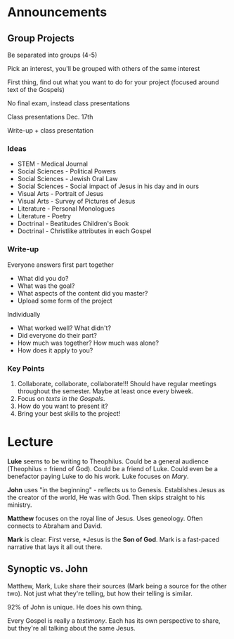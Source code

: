 # Announcements

## Group Projects
Be separated into groups (4-5)

Pick an interest, you'll be grouped with others of
the same interest

First thing, find out what you want to do for your
project (focused around text of the Gospels)

No final exam, instead class presentations

Class presentations Dec. 17th

Write-up + class presentation

### Ideas

* STEM - Medical Journal
* Social Sciences - Political Powers
* Social Sciences - Jewish Oral Law
* Social Sciences - Social impact of Jesus in his
  day and in ours
* Visual Arts - Portrait of Jesus
* Visual Arts - Survey of Pictures of Jesus
* Literature - Personal Monologues
* Literature - Poetry
* Doctrinal - Beatitudes Children's Book
* Doctrinal - Christlike attributes in each Gospel

### Write-up
Everyone answers first part together
  * What did you do?
  * What was the goal?
  * What aspects of the content did you master?
  * Upload some form of the project

Individually
  * What worked well? What didn't?
  * Did everyone do their part?
  * How much was together? How much was alone?
  * How does it apply to you?

### Key Points
1. Collaborate, collaborate, collaborate!!! Should
   have regular meetings throughout the
   semester. Maybe at least once every biweek.
2. Focus on *texts in the Gospels*.
3. How do you want to present it?
4. Bring your best skills to the project!


# Lecture

**Luke** seems to be writing to Theophilus. Could be a
general audience (Theophilus = friend of
God). Could be a friend of Luke. Could even be a
benefactor paying Luke to do his work. Luke
focuses on *Mary*.

**John** uses "in the beginning" - reflects us to
Genesis. Establishes Jesus as the creator of the
world, He was with God. Then skips straight to his
ministry.

**Matthew** focuses on the royal line of
Jesus. Uses geneology. Often connects to Abraham
and David.

**Mark** is clear. First verse, *Jesus is the
**Son of God**. Mark is a fast-paced narrative
that lays it all out there.

## Synoptic vs. John
Matthew, Mark, Luke share their sources (Mark
being a source for the other two). Not just what
they're telling, but how their telling is similar.

92% of John is unique. He does his own thing.

Every Gospel is really a *testimony*. Each has its
own perspective to share, but they're all talking
about the same Jesus.
